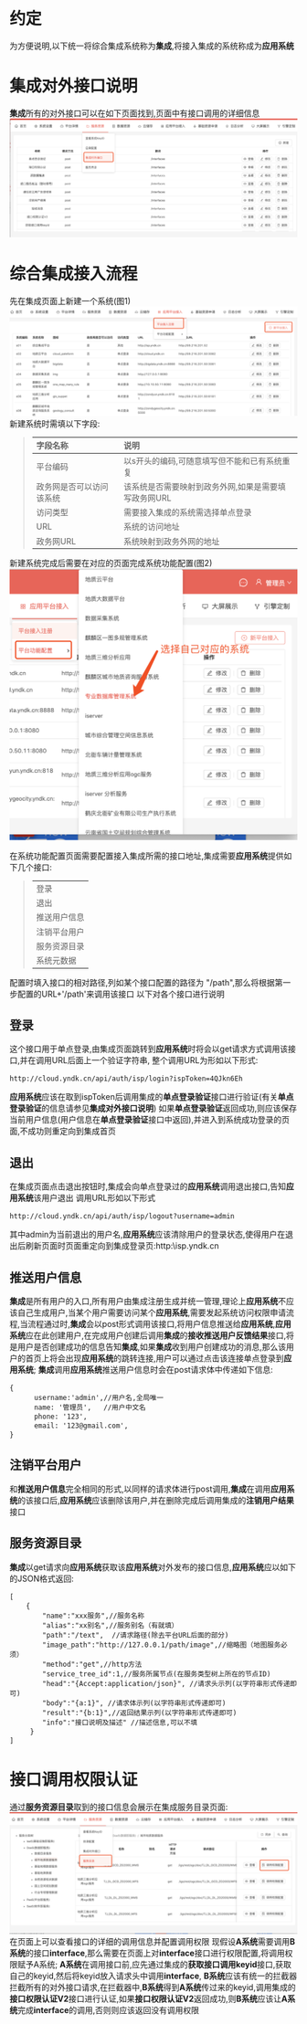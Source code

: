 # 约定
为方便说明,以下统一将综合集成系统称为**集成**,将接入集成的系统称成为**应用系统**

# 集成对外接口说明
**集成**所有的对外接口可以在如下页面找到,页面中有接口调用的详细信息
![](./img/ispinterfaces.png)

# 综合集成接入流程
先在集成页面上新建一个系统(图1)
![图1](./img/newSystem.png)
新建系统时需填以下字段:
>|字段名称|说明        |
>|:-----|:-----|
>|平台编码 |以s开头的编码,可随意填写但不能和已有系统重复 |
>|政务网是否可以访问该系统 | 该系统是否需要映射到政务外网,如果是需要填写政务网URL |
>|访问类型 | 需要接入集成的系统需选择单点登录 |
>|URL|系统的访问地址 |
>|政务网URL |系统映射到政务外网的地址 |

新建系统完成后需要在对应的页面完成系统功能配置(图2)
![图2](./img/chooseSys.png)

在系统功能配置页面需要配置接入集成所需的接口地址,集成需要**应用系统**提供如下几个接口:
>||
>|:--|
>|登录|
>|退出|
>|推送用户信息|
>|注销平台用户|
>|服务资源目录|
>|系统元数据|

配置时填入接口的相对路径,列如某个接口配置的路径为 "/path",那么将根据第一步配置的URL+'/path'来调用该接口
以下对各个接口进行说明

## 登录
这个接口用于单点登录,由集成页面跳转到**应用系统**时将会以get请求方式调用该接口,并在调用URL后面上一个验证字符串,
整个调用URL为形如以下形式:
```
http://cloud.yndk.cn/api/auth/isp/login?ispToken=4QJkn6Eh
```
**应用系统**应该在取到ispToken后调用集成的**单点登录验证**接口进行验证(有关**单点登录验证**的信息请参见**集成对外接口说明**)
如果**单点登录验证**返回成功,则应该保存当前用户信息(用户信息在**单点登录验证**接口中返回),并进入到系统成功登录的页面,不成功则重定向到集成首页

## 退出
在集成页面点击退出按钮时,集成会向单点登录过的**应用系统**调用退出接口,告知**应用系统**该用户退出
调用URL形如以下形式
```
http://cloud.yndk.cn/api/auth/isp/logout?username=admin
```
其中admin为当前退出的用户名,**应用系统**应该清除用户的登录状态,使得用户在退出后刷新页面时页面重定向到集成登录页:http:\\isp.yndk.cn


## 推送用户信息
**集成**是所有用户的入口,所有用户由集成注册生成并统一管理,理论上**应用系统**不应该自己生成用户,当某个用户需要访问某个**应用系统**,需要发起系统访问权限申请流程,当流程通过时,**集成**会以post形式调用该接口,将用户信息推送给**应用系统**,**应用系统**应在此创建用户,在完成用户创建后调用**集成**的**接收推送用户反馈结果**接口,将是用户是否创建成功的信息告知**集成**,如果**集成**收到用户创建成功的消息,那么该用户的首页上将会出现**应用系统**的跳转连接,用户可以通过点击该连接单点登录到**应用系统**;
**集成**调用**应用系统**推送用户信息时会在post请求体中传递如下信息:
```
{
      username:'admin',//用户名,全局唯一
      name: '管理员',   //用户中文名
      phone: '123',
      email: '123@gmail.com',
}
```

## 注销平台用户
和**推送用户信息**完全相同的形式,以同样的请求体进行post调用,**集成**在调用**应用系统**的该接口后,**应用系统**应该删除该用户,并在删除完成后调用集成的**注销用户结果**接口


## 服务资源目录
**集成**以get请求向**应用系统**获取该**应用系统**对外发布的接口信息,**应用系统**应以如下的JSON格式返回:
```
[
    {
        "name":"xxx服务",//服务名称   
        "alias":"xx别名",//服务别名（有就填）     
        "path":"/text",  //请求路径(除去平台URL后面的部分)
        "image_path":"http://127.0.0.1/path/image",//缩略图（地图服务必须）     
        "method":"get",//http方法     
        "service_tree_id":1,//服务所属节点(在服务类型树上所在的节点ID)     
        "head":"{Accept:application/json}", //请求头示列(以字符串形式传递即可)    
        "body":"{a:1}", //请求体示列(以字符串形式传递即可) 
        "result":"{b:1}",//返回结果示列(以字符串形式传递即可)     
        "info":"接口说明及描述" //描述信息,可以不填
     }
]
```

# 接口调用权限认证
通过**服务资源目录**取到的接口信息会展示在集成服务目录页面:
![](./img/list.png)
在页面上可以查看接口的详细的调用信息并配置调用权限
现假设**A系统**需要调用**B系统**的接口**interface**,那么需要在页面上对**interface**接口进行权限配置,将调用权限赋予A系统;
**A系统**在调用接口前,应先通过集成的**获取接口调用keyid**接口,获取自己的keyid,然后将keyid放入请求头中调用**interface**,
**B系统**应该有统一的拦截器拦截所有的对外接口请求,在拦截器中,**B系统**得到**A系统**传过来的keyid,调用集成的**接口权限认证V2**接口进行认证,如果**接口权限认证V2**返回成功,则**B系统**应该让**A系统**完成**interface**的调用,否则则应该返回没有调用权限



